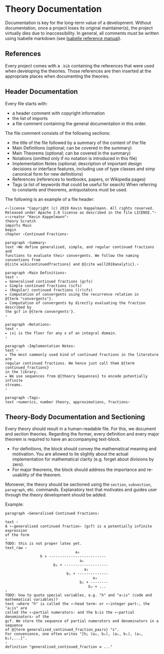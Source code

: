 # Theory Documentation

Documentation is key for the long-term value of a development.
Without documentation, once a project loses its original maintainer(s), the project virtually dies due to inaccessibility.
In general, all comments must be written using Isabelle markdown (see [Isabelle reference manual](https://isabelle.in.tum.de/documentation.html)).

## References
Every project comes with a `.bib` containing the references that were used when developing the theories.
Those references are then inserted at the appropriate places when documenting the theories.

## Header Documentation
Every file starts with:
- a header comment with copyright information
- the list of imports
- a file comment containing the general documentation
in this order.

The file comment consists of the following sections:
- the title of the file followed by a summary of the content of the file
- Main Definitions (optional; can be covered in the summary)
- Main Theorems (optional; can be covered in the summary)
- Notations (omitted only if no notation is introduced in this file)
- Implementation Notes (optional; description of important design decisions or interface features, including use of type classes and simp canonical form for new definitions)
- References (references to textbooks, papers, or Wikipedia pages)
- Tags (a list of keywords that could be useful for search)
When referring to constants and theorems, antiquotations must be used.

The following is an example of a file header:
```isabelle
✐‹license "Copyright (c) 2019 Kevin Kappelmann. All rights reserved.
Released under Apache 2.0 license as described in the file LICENSE."›
✐‹creator "Kevin Kappelmann"›
theory Scratch
imports Main
begin
chapter ‹Continued Fractions›

paragraph ‹Summary›
text ‹We define generalised, simple, and regular continued fractions and
functions to evaluate their convergents. We follow the naming conventions from
@{cite wikicontinuedfractions} and @{cite wall2018analytic}.›

paragraph ‹Main Definitions›
text ‹
▸ Generalised continued fractions (gcfs)
▸ Simple continued fractions (scfs)
▸ (Regular) continued fractions ((r)cfs)
▸ Computation of convergents using the recurrence relation in
@{term "convergents"}.
▸ Computation of convergents by directly evaluating the fraction described by
the gcf in @{term convergents'}.
›

paragraph ‹Notations›
text ‹
▸ ⌊x⌋ is the floor for any x of an integral domain.
›

paragraph ‹Implementation Notes›
text ‹
▸ The most commonly used kind of continued fractions in the literature are
regular continued fractions. We hence just call them @{term continued_fractions}
in the library.
▸ We use sequences from @{theory Sequences} to encode potentially infinite
streams.
›

paragraph ‹Tags›
text ‹numerics, number theory, approximations, fractions›
```

## Theory-Body Documentation and Sectioning
Every theory should result in a human-readable file. For this, we document and section theories.
Regarding the former, every definition and every major theorem is required to have an accompanying text-block.
- For definitions, the block should convey the mathematical meaning and motivation.
You are allowed to lie slightly about the actual implementation for mathematical clarity (e.g. forget about divisions by zero).
- For major theorems, the block should address the importance and re-usability of the theorem.

Moroever, the theory should be sectioned using the `section`, `subsection`, `paragraph`, etc. commands.
Explanatory text that motivates and guides user through the theory development should be added. 

Example:
```isabelle
paragraph ‹Generalised Continued Fractions›

text ‹
A ∗‹generalised continued fraction› (gcf) is a potentially infinite expression
of the form
›
TODO: this is not proper latex yet.
text_raw ‹
                                a₀
                h + --------------------------
                                  a₁
                      b₀ + --------------------
                                    a₂
                            b₁ + --------------
                                        a₃
                                  b₂ + --------
                                      b₃ + ...
›
TODO: how to quote special variables, e.g. "h" and "a⇩is" (code and mathematical variables)?
text ‹where "h" is called the ∗‹head term› or ∗‹integer part›, the "a⇩is" are
called the ∗‹partial numerators› and the b⇩is the ∗‹partial denominators› of the
gcf. We store the sequence of partial numerators and denominators in a sequence
of @{term generalized_continued_fraction_pairs} "s".
For convenience, one often writes "[h; (a₀, b₀), (a₁, b₁), (a₂, b₂),...]".
›
definition "generalised_continued_fraction ≡ ..."
```


